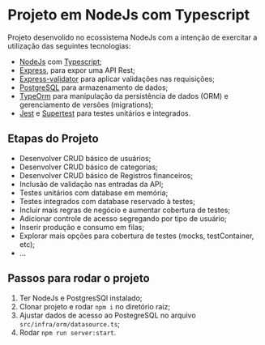 # Projeto em NodeJs com Typescript

Projeto desenvolido no ecossistema NodeJs com a intenção de exercitar a utilização das seguintes tecnologias:

- [NodeJs](https://nodejs.org/en) com [Typescript](https://www.typescriptlang.org/);
- [Express](https://expressjs.com/), para expor uma API Rest;
- [Express-validator](https://express-validator.github.io/docs) para aplicar validações nas requisições;
- [PostgreSQL](https://www.postgresql.org/) para armazenamento de dados;
- [TypeOrm](https://typeorm.io/) para manipulação da persistência de dados (ORM) e gerenciamento de versões (migrations);
- [Jest](https://jestjs.io/pt-BR/) e [Supertest](https://www.npmjs.com/package/supertest) para testes unitários e integrados.


## Etapas do Projeto

- Desenvolver CRUD básico de usuários;
- Desenvolver CRUD básico de categorias;
- Desenvolver CRUD básico de Registros financeiros;
- Inclusão de validação nas entradas da API;
- Testes unitários com database em memória;
- Testes integrados com database reservado à testes;
- Incluir mais regras de negócio e aumentar cobertura de testes;
- Adicionar controle de acesso segregando por tipo de usuário;
- Inserir produção e consumo em filas;
- Explorar mais opções para cobertura de testes (mocks, testContainer, etc);
- ...


## Passos para rodar o projeto

1. Ter NodeJs e PostgresSQl instalado;
2. Clonar projeto e rodar `npm i` no diretório raiz;
2. Ajustar dados de acesso ao PostegreSQL no arquivo `src/infra/orm/datasource.ts`;
3. Rodar `npm run server:start`.